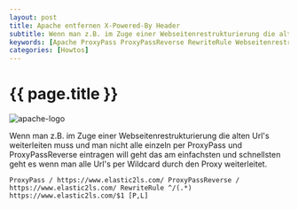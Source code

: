 ```yaml
---
layout: post
title: Apache entfernen X-Powered-By Header
subtitle: Wenn man z.B. im Zuge einer Webseitenrestrukturierung die alten Url's weiterleiten muss und man nicht alle einzeln per ProxyPass und ProxyPassReverse eintragen will geht das am einfachsten und schnellsten geht es wenn man alle Url's per Wildcard durch den Proxy weiterleitet.
keywords: [Apache ProxyPass ProxyPassReverse RewriteRule Webseitenrestrukturierung Wildcard Proxy Serverversionsnummer Apache/2.4.29]
categories: [Howtos]
---
```

# {{ page.title }}

![apache-logo](../../img/apache-logo-300x300.png)

Wenn man z.B. im Zuge einer Webseitenrestrukturierung die alten Url's weiterleiten muss und man nicht alle einzeln per ProxyPass und ProxyPassReverse eintragen will geht das am einfachsten und schnellsten geht es wenn man alle Url's per Wildcard durch den Proxy weiterleitet.

```
ProxyPass / https://www.elastic2ls.com/ ProxyPassReverse / https://www.elastic2ls.com/ RewriteRule ^/(.*) https://www.elastic2ls.com/$1 [P,L]
```
